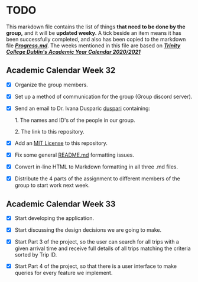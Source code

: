 # TODO

This markdown file contains the list of things **that need to be done by the group,** and it will be **updated weeky.** A tick beside an item means it has been successfully completed, and also has been copied to the markdown file ***[Progress.md][Progress.MD]***. The weeks mentioned in this file are based on ***[Trinity College Dublin's Academic Year Calendar 2020/2021][AcademicCalendar]***

## Academic Calendar Week 32

- [x] Organize the group members.

- [x] Set up a method of communication for the group (Group discord server).

- [x] Send an email to Dr. Ivana Dusparic [duspari]("https://github.com/duspari") containing:

  1\. The names and ID's of the people in our group.

  2\. The link to this repository.

- [x] Add an [MIT License]("https://opensource.org/licenses/MIT") to this repository.

- [x] Fix some general [README.md]("https://github.com/Zugidor/TCD-Algos-2021/blob/main/README.md") formatting issues.

- [x] Convert in-line HTML to Markdown formatting in all three .md files.

- [x] Distribute the 4 parts of the assignment to different members of the group to start work next week.

## Academic Calendar Week 33

- [x] Start developing the application.

- [x] Start discussing the design decisions we are going to make.

- [x] Start Part 3 of the project, so the user can search for all trips with a given arrival time and receive full details of all trips matching the
criteria sorted by Trip ID.

- [x] Start Part 4 of the project, so that there is a user interface to make queries for every feature we implement.


[Progress.MD]: https://github.com/Zugidor/TCD-Algos-2021/blob/main/Progress.md
[AcademicCalendar]: https://www.tcd.ie/calendar/academic-year-structure/academic-year-structure.pdf
